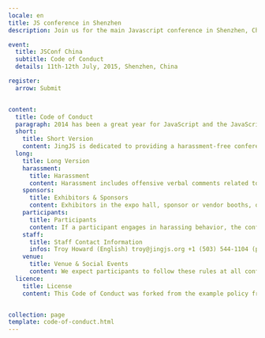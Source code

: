 ```yaml
---
locale: en
title: JS conference in Shenzhen
description: Join us for the main Javascript conference in Shenzhen, China this summer.

event:
  title: JSConf China
  subtitle: Code of Conduct
  details: 11th-12th July, 2015, Shenzhen, China

register:
  arrow: Submit


content:
  title: Code of Conduct
  paragraph: 2014 has been a great year for JavaScript and the JavaScript community. io.js began to steal the attention from Node.js, ES6 has been making huge progress and will publish a standard this year. We saw people start to use ES6 today with tools like babel.js. With Johny Five, Tessel, we saw more possibilities of what JavaScript can do. We want to hear your thoughts on JavaScript, your experiences, and of course your mad science. You are welcome to share any topic that is related(or not) to JavaScript.
  short: 
    title: Short Version
    content: JingJS is dedicated to providing a harassment-free conference experience for everyone, regardless of gender, sexual orientation, disability, physical appearance, body size, race, or religion. We do not tolerate harassment of conference participants in any form. Sexual language and imagery is not appropriate for any conference venue, including talks. Conference participants violating these rules may be sanctioned or expelled from the conference without a refund at the discretion of the conference organizers.
  long:
    title: Long Version
    harassment:
      title: Harassment
      content: Harassment includes offensive verbal comments related to gender, sexual orientation, disability, physical appearance, body size, race, religion, sexual images in public spaces, deliberate intimidation, stalking, following, harassing photography or recording, sustained disruption of talks or other events, inappropriate physical contact, and unwelcome sexual attention. Participants asked to stop any harassing behavior are expected to comply immediately.
    sponsors:
      title: Exhibitors & Sponsors
      content: Exhibitors in the expo hall, sponsor or vendor booths, or similar activities are also subject to the anti-harassment policy. In particular, exhibitors should not use sexualized images, activities, or other material. Booth staff (including volunteers) should not use sexualized clothing/uniforms/costumes, or otherwise create a sexualized environment.
    participants:
      title: Participants
      content: If a participant engages in harassing behavior, the conference organizers may take any action they deem appropriate, including warning the offender or expulsion from the conference with no refund. If you are being harassed, notice that someone else is being harassed, or have any other concerns, please contact a member of conference staff immediately. Conference staff can be identified by t-shirts/special badges. Conference staff will be happy to help participants contact hotel/venue security or local law enforcement, provide escorts, or otherwise assist those experiencing harassment to feel safe for the duration of the conference. We value your attendance.
    staff: 
      title: Staff Contact Information
      infos: Troy Howard (English) troy@jingjs.org +1 (503) 544-1104 (put directly into html ?)
    venue:
      title: Venue & Social Events
      content: We expect participants to follow these rules at all conference venues and conference-related social events.
  licence:
    title: License
    content: This Code of Conduct was forked from the example policy from the Geek Feminism wiki, created by the Ada Initiative and other volunteers, which is under a Creative Commons Zero license.


collection: page
template: code-of-conduct.html
---
```

